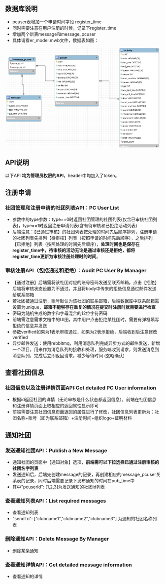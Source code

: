 ## 数据库说明
- pcuser表增加一个申请时间字段 register_time
- 同时需要注意在用户注册的时候，记录下register_time
- 增加两个新表message和message_pcuser
- 具体请看er_model.mwb文件，数据表如图：

![er_diagram](../picture/er_diagram.png)

## API说明
以下API **均为管理员权限的API**，header中均加入了token。

## 注册申请
### 社团管理和注册申请的社团列表API：PC User List
- 参数中的type参数：type==0时返回社团管理的社团列表(仅含已审核社团列表)，type==1时返回注册申请列表(含有待审核和已拒绝活动列表)
- 后端注意：【已通过审核】的社团列表按处理的时间先后顺序排列，注册申请的社团列表先排列【待审核】列表（按照申请的时间先后顺序），之后排列【已拒绝】列表（按照处理的时间先后顺序），**处理时间也是保存在register_time中，待审核的活动无论是通过审核还是拒绝，都将register_time更新为审核注册处理时的时间**。

### 审核注册API（包括通过和拒绝）：Audit PC User By Manager
- 【通过注册】后端需将该社团对应的账号密码发送至联系邮箱。点击【拒绝】后端将审核状态设置为不通过，并且将body中传来的拒绝信息通过邮件发送给联系邮箱
- 若社团被通过注册，账号默认为该社团的联系邮箱，后端数据库中联系邮箱需设置为unique，**邮箱不能够存在重复的情况在提交时注册时就需要进行检查**
- 密码为随机生成的数字和字母混合的12位字符密码
- 前端需注意需求文档中的UI图，其中用户点击拒绝某社团时，需要有弹框填写拒绝的信息并发送
- 参数verified如果为1表示审核通过，如果为2表示拒绝，后端收到后注意修改verified
- 异步邮件发送：使用rebbitmq，利用消息队列完成异步方式的邮件发送，新增一个项目，用来作为消息队列的接收和处理，服务端收到请求，则发送消息到消息队列，完成后立即返回请求，减少等待时间 (玄昭确认)

## 查看社团信息
### 社团信息以及注册详情页面API:Get detailed PC User information
- 根据id返回社团的详情（无论审核是什么状态都返回信息），前端在社团信息和注册详情页面上取相应的返回属性显示即可
- 前端需要注意社团信息页面返回的属性进行了修改，社团信息列表更新为：社团名称+账号（即为联系邮箱）+注册时间+组织logo+证明材料

## 通知社团
### 发送通知社团API：Publish a New Message
- 通知社团的页面中【通知对象】选项，**前端需可以下拉选择已通过注册审核的社团名字列表**
- 发送通知后，后端先创建message的记录，再创建相应的message_pcuser关系表的记录，同时后端需要记录下发布通知的时间在pub_time中
- 其中"pcuserId": [1,2,3]为发送通知的社团id列表

### 查看通知列表API：List required messages 
- 查看通知列表
- "sendTo": ["clubname1","clubname2","clubname3"] 为通知的社团名称列表

### 删除通知API：Delete Message By Manager 
- 删除某条通知

### 查看通知详情API：Get detailed message information
- 查看通知的详情
